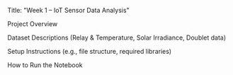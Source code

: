 Title: "Week 1 – IoT Sensor Data Analysis"

Project Overview

Dataset Descriptions (Relay & Temperature, Solar Irradiance, Doublet data)

Setup Instructions (e.g., file structure, required libraries)

How to Run the Notebook
